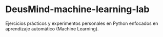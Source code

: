 # DeusMind-machine-learning-lab
Ejercicios prácticos y experimentos personales en Python enfocados en aprendizaje automático (Machine Learning).
